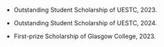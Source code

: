 - Outstanding Student Scholarship of UESTC, 2023.

-  Outstanding Student Scholarship of UESTC, 2024.
  
- First-prize Scholarship of Glasgow College, 2023.

